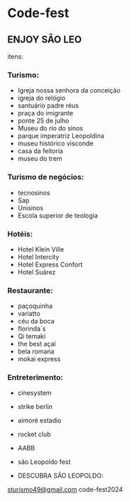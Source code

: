 # Code-fest

## ENJOY SÃO LEO 

itens:
  
### Turismo:

- Igreja nossa senhora da conceição 
- igreja do relógio
- santuário padre réus
- praça do imigrante
- ponte 25 de julho
- Museu do rio do sinos
- parque imperatriz Leopoldina
- museu histórico visconde
- casa da feitoria
- museu do trem

### Turismo de negócios:
- tecnosinos
- Sap
- Unisinos
- Escola superior de teologia
  
### Hotéis:
- Hotel Klein Ville
- Hotel Intercity
- Hotel Express Confort
- Hotel Suárez

### Restaurante:
- paçoquinha
- variatto
- céu da boca
- florinda`s
- Qi temaki
- the best açaí
- bela romana
- mokai express

### Entreterimento:
- cinesystem
- strike berlin
- aimoré estadio
- rocket club
- AABB
- são Leopoldo fest

- DESCUBRA SÃO LEOPOLDO:

sturismo49@gmail.com
code-fest2024












